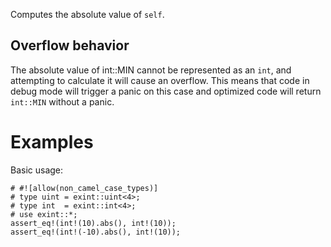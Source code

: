 Computes the absolute value of `self`.

## Overflow behavior

The absolute value of int::MIN cannot be represented as an `int`, and attempting
to calculate it will cause an overflow. This means that code in debug mode will
trigger a panic on this case and optimized code will return `int::MIN` without a
panic.

# Examples

Basic usage:

```
# #![allow(non_camel_case_types)]
# type uint = exint::uint<4>;
# type int  = exint::int<4>;
# use exint::*;
assert_eq!(int!(10).abs(), int!(10));
assert_eq!(int!(-10).abs(), int!(10));
```

